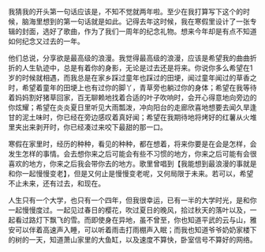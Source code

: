 我猜我的开头第一句话应该是，不知不觉就两年啦。至少在我打算写下这个的时候，脑海里想到的第一句话就是如此。记得去年这时候，我在寒假里设计了一张专辑的封面，选好了歌曲，作为了我们一周年的纪念礼物。想来今年却是有点不知道如何纪念又过去的一年。

他们总说，分享欲是最高级的浪漫。我觉得最高级的浪漫，应该是希望我的曲曲折折的人生轨迹中，总是有着你的身影，无论是过去还是将来。你说你多么希望在1岁的时候就相遇，而我总是在家乡踩过童年也踩过的田埂，闻过童年闻过的草香之时，希望着童年的田埂上也有过你的脚丫，青草旁也躺过你的身体；希望在我等待着妈妈割好猪草回家，百无聊赖地找着合适的叶子吹响时，会开心得意地向旁边的你炫耀；希望在炎炎夏日里听见大雨瓢泼，冲向阳台的走廊欣喜地想要去闻久旱逢甘的泥土味时，你已经在旁边感叹着真好闻；希望在我期待地将烤好的红薯从火堆里夹出来剥开时，你已经凑过来咬下最甜的那一口。

寒假在家里时，经历的种种，看见的种种，都在想着，将来你要是在会是怎样，会发生怎样的事情。会去想你来之后可能会有些不习惯的地方，你来之后可能有会很喜欢的地方，你来之后我会带你去的地方。歌里曾唱到【我能想到最浪漫的事就是和你一起慢慢变老】，但是又何止是慢慢变老呢，又何局限于未来。若可以，希望不止未来，还有过去，和现在。

人生只有一个大学，也只有一个四年，但我很幸运，已有一半的大学时光，是和你一起慢慢度过。一起见过春日的樱花，吹过夏日的晚风，拾过秋天的落叶以及，一起看过路灯下飘飞的雪。而即使身在异地，虽不曾至，你也知道平武的云与山，雅安可以伴着高速声入睡，可以听着雨击打雨棚声入眠；而我也知道爷爷奶奶家楼下的树的一天，知道萧山家里的大鱼缸，以及速度不算快，卧室信号不算好的网络。



